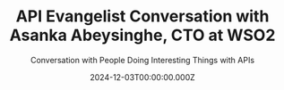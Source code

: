 ---
title: API Evangelist Conversation with Asanka Abeysinghe, CTO at WSO2
description: >-
  Asanka Abeysinghe, CTO at WSO2 came by for a conversation about the realities
  on the ground within enterprises when it comes to the platformication of all
  things, from Internet Developer Portals (IDP) to API platforms. Asanka has
  been at this a while, and he and I have been discussing the realities of API
  management for years, and we share a lot of the same views when it comes to
  the expansion and evolution of our space, but more specifically how do we keep
  providing what is needed on the ground for teams, no matter what vendor sales
  cycle or trend we might find ourselves in.
date: 2024-12-03T00:00:00.000Z
guestName: Asanka Abeysinghe
guestRole: CTO
guestCompany: WSO2
guestIndustry: API Management
guestImage: /assets/img/people/asanka-abeysinghe-headshot.jpeg
bio: >-
  My goal is to connect humans and technology by educating the community and
  helping organizations to become digitally-driven. Even though I have
  high-level technical objectives, I love writing code. Evangelizing various
  technical topics by producing content such as articles, blogs, microblogs,
  screencasts, VLogs, and podcasts using to educate the community. Another
  interactive way I use to share my ideas with society is by being a regular
  speaking at physical/virtual events and conducting workshops.
obfuscated: false
summary: Providing an enterprise technology platform that meets teams needs.
subtitle: Conversation with People Doing Interesting Things with APIs
audio_file: >-
  https://kinlane-productions2.s3.us-east-1.amazonaws.com/api-evangelist-conversations/api-evangelist-conversations-asanka-abeysinghe.wav
audio_length: 87032944
youtubeId: V0uJskoEV1A
sound_cloud: >-
  https://soundcloud.com/kinlane/api-evangelist-conversation-with-asanka-abeysinghe-cto-at-wso2
duration: '0:16:27'
publish_date: '2024-12-03 15:00:00'
url: >-
  https://conversations.apievangelist.com/sessions/2024-12-03-asanka-abeysinghe.html
tags:
  - WSO2
  - Platforms
  - API Management
partnerImage: >-
  https://kinlane-productions2.s3.us-east-1.amazonaws.com/api-evangelist-partners/microcks-banner-728.jpg
partnerUrl: https://bit.ly/48MluZf
partnerTitle: API Mocking & Testing
conversation:
  - question: Who are you?
    answer: >-
      Hey Ken. Yeah, I'm Asanka. Asanka, best single CTO at WSO2. Good to talk
      to you. It's been a while.
  - question: What is important to you right now?
    answer: >-
      Yeah, I think, uh, there are a lot of things happening and then a lot of
      noise out there, but, uh, we are very focused on what really the
      enterprise is looking for and then, uh, what exactly the architects and
      the. Uh, the product teams inside these enterprises are looking at. So,
      uh, again, like main focus that these days, uh, about platforms, I think,
      uh, everybody, uh, working on platforms, everybody building platforms. And
      as a result, platform engineering has become a hot topic. But then again,
      the problem is, are we delivering what we need? Enterprise is looking for.
      And there are two sides to the story, right? The provider of the platform
      and the consumer of the platform. And what we have seen, the consumers are
      not getting what they are looking for. Uh, even though the, uh, platform
      engineering teams are putting a lot of efforts to build, um, uh, these
      platforms. And then again, API and API management has become a core part
      of this story as well. So that's what I thought of discuss with you since
      you are mainly focusing on API and API management side. And what's the
      link between platforms and what's our viewpoint on this?
  - question: What does it mean to be building an API platform?
    answer: >-
      Yeah, so, um, I think, uh, uh, in my, uh, view, like, you need an internal
      developer platform. An API platform is part of, because isolating an API
      platform will not provide the full benefit, uh, for the application
      developers, um, who consume the APIs. And then, uh, providers who's
      building the APIs and providing it for the application developers to
      consume it. So that's where I'm coming from, like, without isolating it,
      uh, make it part of the woodwork and then, uh, make it accessible. Self
      service, um, capability, uh, platform service. That people can easily
      access to answer your question. What does it mean by a, uh, API platform?
      Basically, having the full life cycle embedded into the platform from the
      designing to you deprecate an API that handle the entire life cycle of an
      API. Um, and give that capability within the platform for various user
      personas that we get in this.
  - question: What do people need from an API platform?
    answer: >-
      Yeah. So the, the, uh, the problem that I see the complexity, because, uh,
      that's a massive complexity that we have to deal with one from the
      infrastructure side, right? Uh, communities is great. But then again
      running a kubernetes cluster in production um Production setup is not that
      easy. Not everybody can do that And then again, it has become an
      ecosystem, right? A lot of things are connected to this infrastructure
      layer So mainly the application developers are dealing with that layer not
      focusing on the application So that's the main problem. That's why We have
      to hide that complexity using some kind of an abstraction and abstractions
      are everywhere, right? In computer science and abstractions are great. So
      that abstraction that we need to hide that complexity is the internal
      developer platform. So we hide that, um, complexity and become
      platformless. Basically, you have a platform, you are not dealing with the
      platform, rather you consume it. Even in serverless. They are our servers,
      but then again, we are not dealing with the servers, right? So same thing
      that we think should happen in the enterprise that application developer
      developers and application development teams should not focus on the
      platform rather Focus on consuming the platform capabilities and that's a
      problem keen as you said Depending on various vendors how they position
      this thing unfortunately internal developer platforms are mainly focusing
      on Operational side and the delivery focus, but we think yes, you need
      that But you need something more than that. You need You Enterprise
      software engineering capabilities embedded with that operational and
      delivery capabilities. When you look at the enterprise software
      engineering capabilities, that's where API management coming on how you
      can make it easy. To expose api because api is the Standard way of you
      communicate right internally as well as externally it can be Some kind of
      a format. I think we debate about rest. We debate about soap We debate
      about graphql. It doesn't matter. I think what we need is the correct
      style Uh and correct type of apis It has to be a managed API that you
      expose this business capabilities to the consumers to consume. And if we
      can bring that to the platform, I would say, push it down to the platform.
      So that way, We have that API management capabilities embedded in the
      platform so everybody can easily consume it without worrying too much
      about this operational aspect of API management.
  - question: What obstacles are in the way of delivering high quality APIs?
    answer: >-
      Yeah, so one thing is that, um, the technical aspect of it, right? Like
      the API management as a service or the API management as a self service
      capability available within the Enterprise it's one problem that I see
      because still people trying to figure it out How I create API how I am
      going to release it and then again even the discovery Still, it's not
      there, right? We are speaking about developer portals, marketplaces for a
      longer time, but then again, still, it is not well established. That's
      why, like, we need to be that those capabilities part of the platform and
      then have that easy access to the, um, Okay, the producers as well as
      consumers that is one and number two blindly getting into Conclusions as
      example when graph ql came into the picture I have seen some of the
      enterprises that they are telling i'm going to expose all my apis on
      graph. Why? Because it's cool Okay, but then again, I think We have to use
      the correct style at the correct place as example graph ql is great for
      data related Apis, I would say and I think still rest is very powerful
      when it comes to application developers because the problem with graph ql
      Without knowing the data model, how can an application developer consume
      it? And sometimes the application developers, they don't have a clue about
      the data models within the organization. So if we provide it as a simple
      REST API, It would it would have been very easy for the application
      developers. I think those are the two main um, I think barriers that I
      have seen that API management is not available to access as well as
      Jumping into these type of conclusions, uh without Looking at the real
      problem and finding a proper solution for that, uh, problems that they see
      inside the enterprise.
  - question: Do business people care about APIs?
    answer: >-
      Yes, I think they will and they have to because uh, anyway, uh a lot of
      things happening One like delivering value because value has become the
      key for everybody how we can deliver more value as technical teams and I
      think api is the more kind of the center of everything how you can deliver
      business values because Composability is the key right how you can quickly
      build new business models You Comes with the technology hand in hand and
      if you have these apis available You can build new business models quickly
      and then deliver it to your end users So that's number one and then again,
      I know ai is a completely distraction But then again how you wisely use it
      within the enterprise is another thing, right? And I think there are two
      things one is Uh, how you can bring AI augmented software engineering,
      that's where like we can use some of the AI capabilities to govern the APS
      from design time, uh, to run time and then the number two, how you build,
      um, AI driven applications again, API is the key for all this stuff,
      right? And we were speaking about, uh, ingress for, uh, ingress for a long
      time. But now egress going to be a bigger part as well. Have you call
      outside the enterprise, how you kind of find the correct models, how you
      monetize these APIs, have you, uh, throttle these APIs? All these
      requirements are required, uh, to the enterprise. So I think, uh, it's
      going to be more. Focus and bring more value to the business in 2025 more
      than ever. So I think focus will shift back and we will more focus on the
      APS again. And I think as technologies we have a bigger role to play when
      it comes to API management and how we can deliver value. Uh, to the
      business through APIs
  - question: Who has more power API producers or consumers?
    answer: >-
      Ah, good question. So I think, uh, both because without the consumer, no
      point of having producers, right? And then consumers can't survive without
      producers. So I think it's a combination and it's a teamwork and producers
      should provide what consumers require. And then consumers should request
      from the producers what they are looking for. I think it's a I think this
      marketplace concept is pretty cool, right? When you go to a real
      marketplace, it's a conversation with the producers and consumers, and we
      need to have that conversation within the enterprise without working as
      silos. And I think, uh, as, uh, the management teams, what The management
      should do provide that environment to have this conversation and then
      provide useful APS because having hundreds of APIs without consuming. It
      doesn't work, right? So you need consume the A. P. S. And you have to this
      iterative approach like iterate, iterate, iterate and then give valuable
      A.P.S. For the consumers and have consumers should give the providers that
      feedback and make it work for the business. I think it's go hand in hand
      and it's a teamwork.
slug: 2024-12-03-asanka-abeysinghe
---